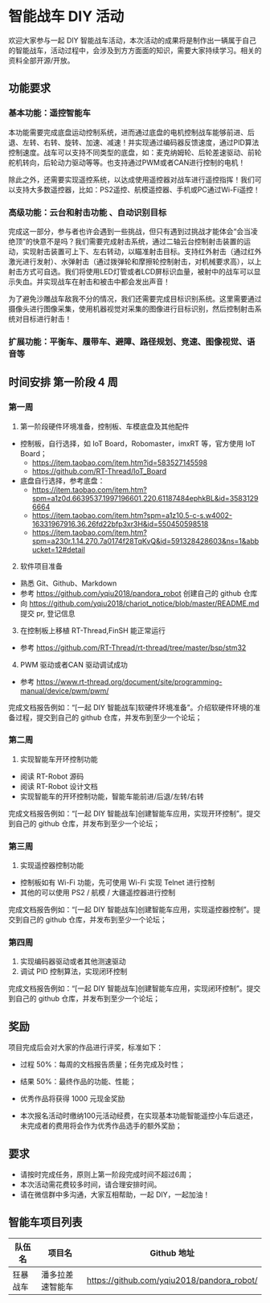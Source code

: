 # 智能战车 DIY 活动

欢迎大家参与一起 DIY 智能战车活动，本次活动的成果将是制作出一辆属于自己的智能战车，活动过程中，会涉及到方方面面的知识，需要大家持续学习。相关的资料全部开源/开放。

## 功能要求

### 基本功能：遥控智能车 

本功能需要完成底盘运动控制系统，进而通过底盘的电机控制战车能够前进、后退、左转、右转、旋转、加速、减速！并实现通过编码器反馈速度，通过PID算法控制速度。战车可以支持不同类型的底盘，如：麦克纳姆轮、后轮差速驱动、前轮舵机转向，后轮动力驱动等等。也支持通过PWM或者CAN进行控制的电机！

除此之外，还需要实现遥控系统，以达成使用遥控器对战车进行遥控指挥！我们可以支持大多数遥控器，比如：PS2遥控、航模遥控器、手机或PC通过Wi-Fi遥控！


### 高级功能：云台和射击功能 、自动识别目标


完成这一部分，参与者也许会遇到一些挑战，但只有遇到过挑战才能体会“会当凌绝顶”的快意不是吗？我们需要完成射击系统，通过二轴云台控制射击装置的运动，实现射击装置可上下、左右转动，以瞄准射击目标。支持红外射击（通过红外激光进行发射）、水弹射击（通过拨弹轮和摩擦轮控制射击，对机械要求高），以上射击方式可自选。我们将使用LED灯管或者LCD屏标识血量，被射中的战车可以显示失血。并实现战车在射击和被击中都会发出声音！

为了避免沙雕战车敌我不分的情况，我们还需要完成目标识别系统。这里需要通过摄像头进行图像采集，使用机器视觉对采集的图像进行目标识别，然后控制射击系统对目标进行射击！


### 扩展功能：平衡车、履带车、避障、路径规划、竞速、图像视觉、语音等

## 时间安排 第一阶段  4  周

### 第一周 

1. 第一阶段硬件环境准备，控制板、车模底盘及其他配件
  * 控制板，自行选择，如 IoT Board，Robomaster，imxRT 等，官方使用 IoT Board；
    * https://item.taobao.com/item.htm?id=583527145598
    * https://github.com/RT-Thread/IoT_Board
  * 底盘自行选择，参考底盘：
    * https://item.taobao.com/item.htm?spm=a1z0d.6639537.1997196601.220.61187484ephkBL&id=35831296664
    * https://item.taobao.com/item.htm?spm=a1z10.5-c-s.w4002-16331967916.36.26fd22bfp3xr3H&id=550450598518
    * https://item.taobao.com/item.htm?spm=a230r.1.14.270.7a0174f28TqKvQ&id=591328428603&ns=1&abbucket=12#detail
    
2. 软件项目准备
  * 熟悉 Git、Github、Markdown
  * 参考 https://github.com/yqiu2018/pandora_robot 创建自己的 github 仓库
  * 向 https://github.com/yqiu2018/chariot_notice/blob/master/README.md 提交 pr, 登记信息
3. 在控制板上移植 RT-Thread,FinSH 能正常运行
  * 参考 https://github.com/RT-Thread/rt-thread/tree/master/bsp/stm32
  
4. PWM 驱动或者CAN 驱动调试成功
  * 参考 https://www.rt-thread.org/document/site/programming-manual/device/pwm/pwm/

  完成文档报告例如：“[一起 DIY 智能战车]软硬件环境准备”。介绍软硬件环境的准备过程，提交到自己的 github 仓库，并发布到至少一个论坛；

###  第二周

1. 实现智能车开环控制功能
  * 阅读 RT-Robot 源码
  * 阅读 RT-Robot 设计文档
  * 实现智能车的开环控制功能，智能车能前进/后退/左转/右转

  完成文档报告例如：“[一起 DIY 智能战车]创建智能车应用，实现开环控制”。提交到自己的 github 仓库，并发布到至少一个论坛；
  
###  第三周

1. 实现遥控器控制功能
  * 控制板如有 Wi-Fi 功能，先可使用 Wi-Fi 实现 Telnet 进行控制
  * 其他的可以使用 PS2 / 航模 / 大疆遥控器进行控制

  完成文档报告例如：“[一起 DIY 智能战车]创建智能车应用，实现遥控器控制”。提交到自己的 github 仓库，并发布到至少一个论坛；

###  第四周

1. 实现编码器驱动或者其他测速驱动
2. 调试 PID 控制算法，实现闭环控制

 完成文档报告例如：“[一起 DIY 智能战车]创建智能车应用，实现闭环控制”。提交到自己的 github 仓库，并发布到至少一个论坛；

## 奖励

项目完成后会对大家的作品进行评奖，标准如下：

* 过程 50%：每周的文档报告质量；任务完成及时性；
* 结果 50%：最终作品的功能、性能；

* 优秀作品将获得 1000 元现金奖励
* 本次报名活动时缴纳100元活动经费，在实现基本功能智能遥控小车后退还，未完成者的费用将会作为优秀作品选手的额外奖励；

## 要求
  * 请按时完成任务，原则上第一阶段完成时间不超过6周；
  * 本次活动需花费较多时间，请合理安排时间。
  * 请在微信群中多沟通，大家互相帮助，一起 DIY，一起加油！
  
## 智能车项目列表

| 队伍名   | 项目名               | Github 地址                                                  |
| -------- | -------------------- | ------------------------------------------------------------ |
| 狂暴战车 | 潘多拉差速智能车     | https://github.com/yqiu2018/pandora_robot/ |

